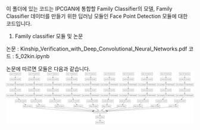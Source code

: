 이 폴더에 있는 코드는 IPCGAN에 통합할 Family Classifier의 모델, Family Classifier 데이터를 만들기 위한 딥러닝 모듈인 Face Point Detection 모듈에 대한 코드입니다.

1. Family classifier 모듈 및 논문 

논문 : Kinship_Verification_with_Deep_Convolutional_Neural_Networks.pdf
코드 : 5_02kin.ipynb

논문에 따르면 모듈은 다음과 같습니다.
![Kinshipmodel](./Kinshipmodel.png)
